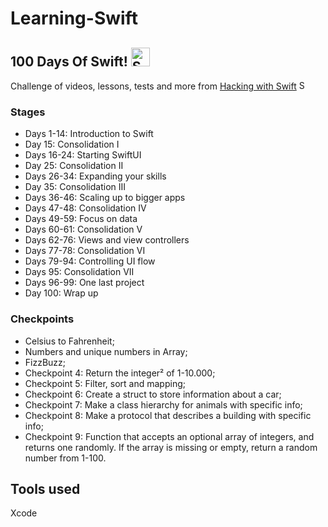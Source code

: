 # Learning-Swift
## 100 Days Of Swift! <img alt="Swift icon" src="https://image.flaticon.com/icons/png/512/732/732250.png" width="30" height="30"/>

Challenge of videos, lessons, tests and more from [Hacking with Swift](https://www.hackingwithswift.com/100/swiftui/) <img alt="Swift icon" src="https://image.flaticon.com/icons/png/512/732/732250.png" width="15" height="15"/>

### Stages
- Days 1-14: Introduction to Swift
- Day 15: Consolidation I
- Days 16-24: Starting SwiftUI
- Day 25: Consolidation II
- Days 26-34: Expanding your skills
- Day 35: Consolidation III
- Days 36-46: Scaling up to bigger apps
- Days 47-48: Consolidation IV
- Days 49-59: Focus on data
- Days 60-61: Consolidation V
- Days 62-76: Views and view controllers
- Days 77-78: Consolidation VI
- Days 79-94: Controlling UI flow
- Days 95: Consolidation VII
- Days 96-99: One last project
- Day 100: Wrap up

### Checkpoints
- Celsius to Fahrenheit;
- Numbers and unique numbers in Array;
- FizzBuzz;
- Checkpoint 4: Return the integer² of 1-10.000;
- Checkpoint 5: Filter, sort and mapping;
- Checkpoint 6: Create a struct to store information about a car;
- Checkpoint 7: Make a class hierarchy for animals with specific info;
- Checkpoint 8: Make a protocol that describes a building with specific info;
- Checkpoint 9: Function that accepts an optional array of integers, and returns one randomly. If the array is missing or empty, return a random number from 1-100.

## Tools used
Xcode

